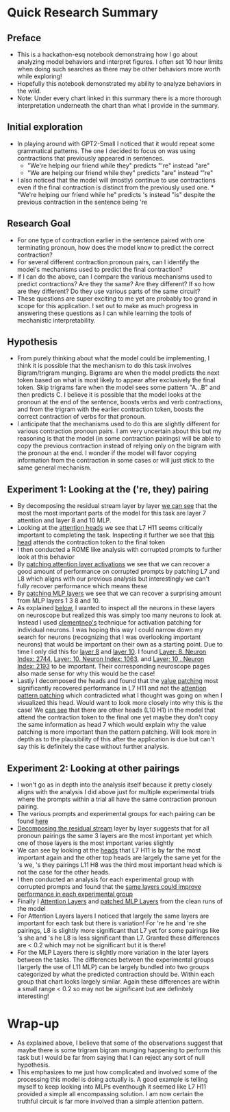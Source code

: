 <a name="top"></a>
# Quick Research Summary
## Preface
*  This is a hackathon-esq notebook demonstraing how I go about analyzing model behaviors and interpret figures. I often set 10 hour limits when doing such searches as there may be other behaviors more worth while exploring!
*   Hopefully this notebook demonstrated my ability to analyze behaviors in the wild.
*   Note: Under every chart linked in this summary there is a more thorough interpretation underneath the chart than what I provide in the summary.


## Initial exploration
  *   In playing around with GPT2-Small I noticed that it would repeat some grammatical patterns. The one I decided to focus on was using contractions that previously appeared in sentences.
      *   "We're helping our friend while they" predicts "'re" instead "are"
      *   "We are helping our friend while they" predicts "are" instead "'re"
  *   I also noticed that the model will (mostly) continue to use contractions even if the final contraction is distinct from the previously used one.
    *   "We're helping our friend while he" predicts 's instead "is" despite the previous contraction in the sentence being 're

## Research Goal
*   For one type of contraction earlier in the sentence paired with one terminating pronoun, how does the model know to predict the correct contraction?
*   For several different contraction pronoun pairs, can I identify the model's mechanisms used to predict the final contraction?
*   If I can do the above, can I compare the various mechanisms used to predict contractions? Are they the same? Are they different? If so how are they different? Do they use various parts of the same circuit?
*   These questions are super exciting to me yet are probably too grand in scope for this application. I set out to make as much progress in answering these questions as I can while learning the tools of mechanistic interpretability.

## Hypothesis
*   From purely thinking about what the model could be implementing, I think it is possible that the mechanism to do this task involves Bigram/trigram munging. Bigrams are when the model predicts the next token based on what is most likely to appear after exclusively the final token. Skip trigrams fare when the model sees some pattern "A...B" and then predicts C. I believe it is possible that the model looks at the pronoun at the end of the sentence, boosts verbs and verb contractions, and from the trigram with the earlier contraction token, boosts the correct contraction of verbs for that pronoun.
*   I anticipate that the mechanisms used to do this are slightly different for various contraction pronoun pairs. I am very uncertain about this but my reasoning is that the model (in some contraction pairings) will be able to copy the previous contraction instead of relying only on the bigram with the pronoun at the end. I wonder if the model will favor copying information from the contraction in some cases or will just stick to the same general mechanism.

## Experiment 1: Looking at the ('re, they) pairing
*   By decomposing the residual stream layer by layer [we can see](#E1:LA)  that the most the most important parts of the model for this task are layer 7 attention and layer 8 and 10 MLP.
*   Looking at the [attention heads](#E1:AH) we see that L7 H11 seems critically important to completing the task. Inspecting it further we see that [this head](#E1:HP) attends the contraction token to the final token
*   I then conducted a ROME like analysis with corrupted prompts to further look at this behavior
*   By [patching attention layer activations](#E1:ALP) we see that we can recover a good amount of performance on corrupted prompts by patching L7 and L8 which aligns with our previous analysis but interestingly we can't fully recover performance which means these
*   By [patching MLP layers](#E1:MLPP) we see that we can recover a surprising amount from MLP layers 1 3 8 and 10.
*   As explained [below](#neurExp), I wanted to inspect all the neurons in these layers on neuroscope but realized this was simply too many neurons to look at. Instead I used [clementneo's](#credit) technique for activation patching for individual neurons. I was hoping this way I could narrow down my search for neurons (recognizing that I was overlooking important neurons) that would be important on their own as a starting point. Due to time I only did this for [layer 8](#E1:NP8) and [layer 10](#E1:NP10). I found [Layer: 8. Neuron Index: 2744](#E1:NI2744), [Layer: 10. Neuron Index: 1063](#E1:NI1063), and [Layer: 10 . Neuron Index: 2193](#E1:NI2193) to be important. Their corresponding neuroscope pages also made sense for why this would be the case!
*   Lastly I decomposed the heads and found that the [value patching](#E1:VPP) most significantly recovered performance in L7 H11 and not the [attention pattern patching](#E1:APP) which contradicted what I thought was going on when I visualized this head. Would want to look more closely into why this is the case! We [can see](#E1:HP) that there are other heads (L10 H1) in the model that attend the contraction token to the final one yet maybe they don't copy the same information as head 7 which would explain why the value patching is more important than the pattern patching. Will look more in depth as to the plausibility of this after the application is due but can't say this is definitely the case without further analysis.

## Experiment 2: Looking at other pairings

*   I won't go as in depth into the analysis itself because it pretty closely aligns with the analysis I did above just for multiple experimental trials where the prompts within a trial all have the same contraction pronoun pairing.
*   The various prompts and experimental groups for each pairing can be found [here](#E2:DPA)
*   [Decomposing the residual stream](#E2:LA) layer by layer suggests that for all pronoun pairings the same 3 layers are the most important yet which one of those layers is the most important varies slightly
*   We can see by looking at the [heads](#E2:HA) that L7 H11 is by far the most important again and the other top heads are largely the same yet for the 's we, 's they pairings L11 H8 was the third most important head which is not the case for the other heads.
*   I then conducted an analysis for each experimental group with corrupted prompts and found that the [same layers could improve performance in each experimental group](#E2:RSP)
*   Finally I [Attention Layers](#E2:ALP) and [patched MLP Layers](#E2:MLPP) from the clean runs of the model
*   For Attention Layers layers I noticed that largely the same layers are important for each task but there is variation! For 're he and 're she pairings, L8 is slightly more significant that L7 yet for some pairings like 's she and 's he L8 is less significant than L7. Granted these differences are < 0.2 which may not be significant but it is there!
*   For the MLP Layers there is slightly more variation in the later layers between the tasks. The differences between the experimental groups (largerly the use of L11 MLP) can be largely bundled into two groups categorized by what the predicted contraction should be. Within each group that chart looks largely similar. Again these differences are within a small range < 0.2 so may not be significant but are definitely interesting!


# Wrap-up
*   As explained above, I believe that some of the observations suggest that maybe there is some trigram bigram munging happening to perform this task but I would be far from saying that I can reject any sort of null hypothesis.
*   This emphasizes to me just how complicated and involved some of the processing this model is doing actually is. A good example is telling myself to keep looking into MLPs eventhough it seemed like L7 H11 provided a simple all encompassing solution. I am now certain the truthful circuit is far more involved than a simple attention pattern.

















